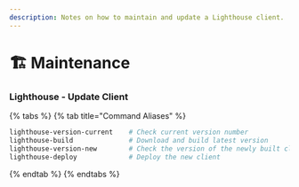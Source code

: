 ```yaml
---
description: Notes on how to maintain and update a Lighthouse client.
---
```


# 🏗 Maintenance

### Lighthouse - Update Client

{% tabs %}
{% tab title="Command Aliases" %}
```bash
lighthouse-version-current    # Check current version number
lighthouse-build              # Download and build latest version
lighthouse-version-new        # Check the version of the newly built client
lighthouse-deploy             # Deploy the new client
```
{% endtab %}
{% endtabs %}

